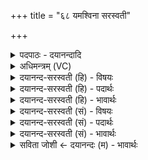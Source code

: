 +++
title = "६८ यमश्विना सरस्वती"

+++
<details><summary>पदपाठः - दयानन्दादि</summary>

यम्। अ॒श्विना॑। सर॑स्वती। ह॒विषा॑। इन्द्र॑म्। अव॑र्द्धयन्। सः। बि॒भे॒द॒। ब॒लम्। म॒घम्। नमु॑चौ। आ॒सु॒रे। सचा॑। ६८।
</details>

<details><summary>अधिमन्त्रम् (VC)</summary>

- अश्विसरस्वतीन्द्रा देवताः
- विदर्भिर्ऋषिः
- अनुष्टुप्
- गान्धारः
</details>

<details><summary>दयानन्द-सरस्वती (हि) - विषयः</summary>

फिर उसी विषय को अगले मन्त्र में कहा है ॥
</details>

<details><summary>दयानन्द-सरस्वती (हि) - पदार्थः</summary>

पदार्थान्वयभाषाः -  (सचा) संयोग किये हुए (अश्विना) अध्यापक और उपदेशक तथा (सरस्वती) विदुषी स्त्री (नमुचौ) नाशरहित कारण से उत्पन्न (आसुरे) मेघ में होने के निमित्त घर में (हविषा) अच्छी बनाई हुई होम की सामग्री से (यम्) जिस (इन्द्रम्) ऐश्वर्य को (अवर्द्धयन्) बढ़ाते (सः) वह (मघम्) परमपूज्य (बलम्) बल का (बिभेद) भेदन करे ॥६८ ॥
</details>

<details><summary>दयानन्द-सरस्वती (हि) - भावार्थः</summary>

भावार्थभाषाः -  जो ओषधियों के रस को कर्त्तव्यता के गुणों से उत्तम करे, वह रोग का नाश करनेहारा होवे ॥६८ ॥
</details>

<details><summary>दयानन्द-सरस्वती (सं) - विषयः</summary>

पुनस्तमेव विषयमाह ॥
</details>

<details><summary>दयानन्द-सरस्वती (सं) - पदार्थः</summary>

पदार्थान्वयभाषाः -  स्रुचाऽश्विना सरस्वती च नमुचावासुरे हविषा यमिन्द्रमवर्द्धयन्, स मघं बलं बिभेद ॥६८ ॥
</details>

<details><summary>दयानन्द-सरस्वती (सं) - भावार्थः</summary>

भावार्थभाषाः -  यद्योषधिरसं क्रियागुणैरुत्तमं कुर्युस्तर्हि स रोगहन्ता स्यात् ॥६८ ॥
</details>

<details><summary>सविता जोशी ← दयानन्दः (म) - भावार्थः</summary>

भावार्थभाषाः -  जो कर्तव्य समजून उत्तम रीतीने औषधांचा रस तयार करतो तो रोगांचा नाश करतो.
</details>